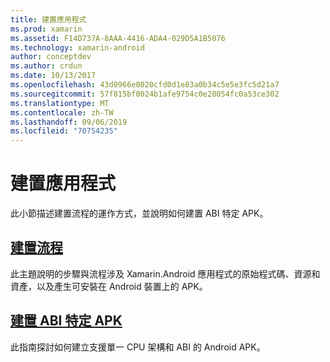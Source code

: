 ```yaml
---
title: 建置應用程式
ms.prod: xamarin
ms.assetid: F14D737A-8AAA-4416-ADA4-029D5A1B5076
ms.technology: xamarin-android
author: conceptdev
ms.author: crdun
ms.date: 10/13/2017
ms.openlocfilehash: 43d0966e0020cfd0d1e83a0b34c5e5e3fc5d21a7
ms.sourcegitcommit: 57f815bf0024b1afe9754c0e28054fc0a53ce302
ms.translationtype: MT
ms.contentlocale: zh-TW
ms.lasthandoff: 09/06/2019
ms.locfileid: "70754235"
---
```

# <a name="building-apps"></a>建置應用程式

此小節描述建置流程的運作方式，並說明如何建置 ABI 特定 APK。

## <a name="build-processandroiddeploy-testbuilding-appsbuild-processmd"></a>[建置流程](~/android/deploy-test/building-apps/build-process.md)

此主題說明的步驟與流程涉及 Xamarin.Android 應用程式的原始程式碼、資源和資產，以及產生可安裝在 Android 裝置上的 APK。

## <a name="building-abi-specific-apksandroiddeploy-testbuilding-appsabi-specific-apksmd"></a>[建置 ABI 特定 APK](~/android/deploy-test/building-apps/abi-specific-apks.md)

此指南探討如何建立支援單一 CPU 架構和 ABI 的 Android APK。
